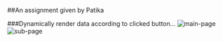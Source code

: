 ##An assignment given by Patika

###Dynamically render data according to clicked button...
![main-page](/screenshots/all.png)
![sub-page](/screenshots/sub.png)
